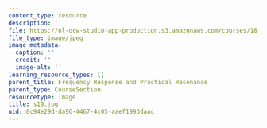 ```yaml
---
content_type: resource
description: ''
file: https://ol-ocw-studio-app-production.s3.amazonaws.com/courses/18-03sc-differential-equations-fall-2011/8c94e29dda9644674c05aaef1993daac_s19.jpg
file_type: image/jpeg
image_metadata:
  caption: ''
  credit: ''
  image-alt: ''
learning_resource_types: []
parent_title: Frequency Response and Practical Resonance
parent_type: CourseSection
resourcetype: Image
title: s19.jpg
uid: 8c94e29d-da96-4467-4c05-aaef1993daac
---
```

